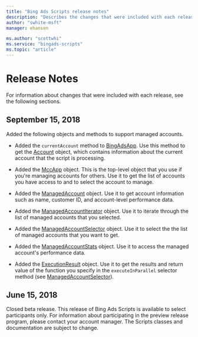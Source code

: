 ```yaml
---
title: "Bing Ads Scripts release notes"
description: "Describes the changes that were included with each release."
author: "swhite-msft"
manager: ehansen

ms.author: "scottwhi"
ms.service: "bingads-scripts"
ms.topic: "article"
---
```


# Release Notes

For information about changes that were included with each release, see the following sections.


## September 15, 2018

Added the following objects and methods to support managed accounts.


- Added the `currentAccount` method to [BingAdsApp](reference/BingAdsApp.md). Use this method to get the [Account](reference/Account.md) object, which contains information about the current account that the script is processing.  
  
- Added the [MccApp](reference/MccApp.md) object. This is the top-level object that you use if you're managing accounts for others. Use it to get the list of accounts you have access to and to select the account to manage.  
  
- Added the [ManagedAccount](reference/ManagedAccount.md) object. Use it to get account information such as name, customer ID, and account-level performance data.
  
- Added the [ManagedAccountIterator](reference/ManagedAccountIterator.md) object. Use it to iterate through the list of managed accounts that you selected.
  
- Added the [ManagedAccountSelector](reference/ManagedAccountSelector.md) object. Use it to select the the list of managed accounts that you want to get.
  
- Added the [ManagedAccountStats](reference/ManagedAccountStats.md) object. Use it to access the managed account's performance data.  
  
- Added the [ExecutionResult](reference/ExecutionResult.md) object. Use it to get the results and return value of the function you specify in the `executeInParallel` selector method (see [ManagedAccountSelector](reference/ManagedAccountSelector.md)). 





## June 15, 2018

Closed beta release. This release of Bing Ads Scripts is available to select participants only. For information about participating in the preview release program, please contact your account manager. The Scripts classes and documentation are subject to change.
